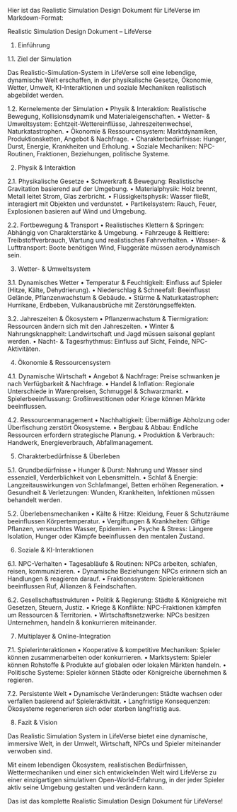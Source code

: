 Hier ist das Realistic Simulation Design Dokument für LifeVerse im Markdown-Format:

Realistic Simulation Design Dokument – LifeVerse

1. Einführung

1.1. Ziel der Simulation

Das Realistic-Simulation-System in LifeVerse soll eine lebendige, dynamische Welt erschaffen, in der physikalische Gesetze, Ökonomie, Wetter, Umwelt, KI-Interaktionen und soziale Mechaniken realistisch abgebildet werden.

1.2. Kernelemente der Simulation
	•	Physik & Interaktion: Realistische Bewegung, Kollisionsdynamik und Materialeigenschaften.
	•	Wetter- & Umweltsystem: Echtzeit-Wettereinflüsse, Jahreszeitenwechsel, Naturkatastrophen.
	•	Ökonomie & Ressourcensystem: Marktdynamiken, Produktionsketten, Angebot & Nachfrage.
	•	Charakterbedürfnisse: Hunger, Durst, Energie, Krankheiten und Erholung.
	•	Soziale Mechaniken: NPC-Routinen, Fraktionen, Beziehungen, politische Systeme.

2. Physik & Interaktion

2.1. Physikalische Gesetze
	•	Schwerkraft & Bewegung: Realistische Gravitation basierend auf der Umgebung.
	•	Materialphysik: Holz brennt, Metall leitet Strom, Glas zerbricht.
	•	Flüssigkeitsphysik: Wasser fließt, interagiert mit Objekten und verdunstet.
	•	Partikelsystem: Rauch, Feuer, Explosionen basieren auf Wind und Umgebung.

2.2. Fortbewegung & Transport
	•	Realistisches Klettern & Springen: Abhängig von Charakterstärke & Umgebung.
	•	Fahrzeuge & Reittiere: Treibstoffverbrauch, Wartung und realistisches Fahrverhalten.
	•	Wasser- & Lufttransport: Boote benötigen Wind, Fluggeräte müssen aerodynamisch sein.

3. Wetter- & Umweltsystem

3.1. Dynamisches Wetter
	•	Temperatur & Feuchtigkeit: Einfluss auf Spieler (Hitze, Kälte, Dehydrierung).
	•	Niederschlag & Schneefall: Beeinflusst Gelände, Pflanzenwachstum & Gebäude.
	•	Stürme & Naturkatastrophen: Hurrikane, Erdbeben, Vulkanausbrüche mit Zerstörungseffekten.

3.2. Jahreszeiten & Ökosystem
	•	Pflanzenwachstum & Tiermigration: Ressourcen ändern sich mit den Jahreszeiten.
	•	Winter & Nahrungsknappheit: Landwirtschaft und Jagd müssen saisonal geplant werden.
	•	Nacht- & Tagesrhythmus: Einfluss auf Sicht, Feinde, NPC-Aktivitäten.

4. Ökonomie & Ressourcensystem

4.1. Dynamische Wirtschaft
	•	Angebot & Nachfrage: Preise schwanken je nach Verfügbarkeit & Nachfrage.
	•	Handel & Inflation: Regionale Unterschiede in Warenpreisen, Schmuggel & Schwarzmarkt.
	•	Spielerbeeinflussung: Großinvestitionen oder Kriege können Märkte beeinflussen.

4.2. Ressourcenmanagement
	•	Nachhaltigkeit: Übermäßige Abholzung oder Überfischung zerstört Ökosysteme.
	•	Bergbau & Abbau: Endliche Ressourcen erfordern strategische Planung.
	•	Produktion & Verbrauch: Handwerk, Energieverbrauch, Abfallmanagement.

5. Charakterbedürfnisse & Überleben

5.1. Grundbedürfnisse
	•	Hunger & Durst: Nahrung und Wasser sind essenziell, Verderblichkeit von Lebensmitteln.
	•	Schlaf & Energie: Langzeitauswirkungen von Schlafmangel, Betten erhöhen Regeneration.
	•	Gesundheit & Verletzungen: Wunden, Krankheiten, Infektionen müssen behandelt werden.

5.2. Überlebensmechaniken
	•	Kälte & Hitze: Kleidung, Feuer & Schutzräume beeinflussen Körpertemperatur.
	•	Vergiftungen & Krankheiten: Giftige Pflanzen, verseuchtes Wasser, Epidemien.
	•	Psyche & Stress: Längere Isolation, Hunger oder Kämpfe beeinflussen den mentalen Zustand.

6. Soziale & KI-Interaktionen

6.1. NPC-Verhalten
	•	Tagesabläufe & Routinen: NPCs arbeiten, schlafen, reisen, kommunizieren.
	•	Dynamische Beziehungen: NPCs erinnern sich an Handlungen & reagieren darauf.
	•	Fraktionssystem: Spieleraktionen beeinflussen Ruf, Allianzen & Feindschaften.

6.2. Gesellschaftsstrukturen
	•	Politik & Regierung: Städte & Königreiche mit Gesetzen, Steuern, Justiz.
	•	Kriege & Konflikte: NPC-Fraktionen kämpfen um Ressourcen & Territorien.
	•	Wirtschaftsnetzwerke: NPCs besitzen Unternehmen, handeln & konkurrieren miteinander.

7. Multiplayer & Online-Integration

7.1. Spielerinteraktionen
	•	Kooperative & kompetitive Mechaniken: Spieler können zusammenarbeiten oder konkurrieren.
	•	Marktsystem: Spieler können Rohstoffe & Produkte auf globalen oder lokalen Märkten handeln.
	•	Politische Systeme: Spieler können Städte oder Königreiche übernehmen & regieren.

7.2. Persistente Welt
	•	Dynamische Veränderungen: Städte wachsen oder verfallen basierend auf Spieleraktivität.
	•	Langfristige Konsequenzen: Ökosysteme regenerieren sich oder sterben langfristig aus.

8. Fazit & Vision

Das Realistic Simulation System in LifeVerse bietet eine dynamische, immersive Welt, in der Umwelt, Wirtschaft, NPCs und Spieler miteinander verwoben sind.

Mit einem lebendigen Ökosystem, realistischen Bedürfnissen, Wettermechaniken und einer sich entwickelnden Welt wird LifeVerse zu einer einzigartigen simulativen Open-World-Erfahrung, in der jeder Spieler aktiv seine Umgebung gestalten und verändern kann.

Das ist das komplette Realistic Simulation Design Dokument für LifeVerse!